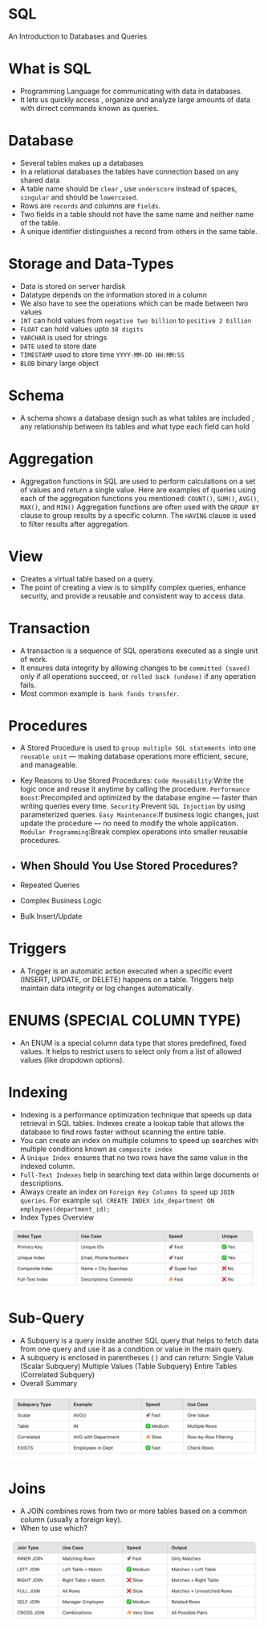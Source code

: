 # SQL
An Introduction to Databases and Queries

# What is SQL
* Programming Language for communicating with data in databases. 
* It lets us quickly access , organize and analyze large amounts of data with dirrect commands known as queries. 

# Database 
* Several tables makes up a databases
* In a relational databases the tables have connection based on any shared data
* A table name should be `clear` , use `underscore` instead of spaces, `singular` and should be `lowercased`. 
* Rows are `records` and columns are `fields`.
* Two fields in a table should not have the same name and neither name of the table. 
* A unique identifier distinguishes a record from others in the same table.

# Storage and Data-Types
* Data is stored on server hardisk
* Datatype depends on the information stored in a column
* We also have to see the operations which can be made between two values
* `INT` can hold values from `negative two billion` to `positive 2 billion` 
* `FLOAT` can hold values upto `38 digits`
* `VARCHAR` is used for strings
* `DATE`    used to store date 
* `TIMESTAMP` used to store time  `YYYY-MM-DD HH:MM:SS`
* `BLOB` binary large object

# Schema 
* A schema shows a database design such as what tables are included , any relationship between its tables and what type each field can hold

# Aggregation 
* Aggregation functions in SQL are used to perform calculations on a set of values and return a single value. Here are examples of queries using each of the aggregation functions you mentioned: `COUNT()`, `SUM()`, `AVG()`, `MAX()`, and `MIN()`
Aggregation functions are often used with the `GROUP BY` clause to group results by a specific column.
The `HAVING` clause is used to filter results after aggregation.

# View 
* Creates a virtual table based on a query.
* The point of creating a view is to simplify complex queries, enhance security, and provide a reusable and consistent way to access data. 

# Transaction
* A transaction is a sequence of SQL operations executed as a single unit of work.
* It ensures data integrity by allowing changes to be `committed (saved)` only if all operations succeed, or `rolled back (undone)` if any operation fails.
* Most common example is` bank funds transfer`. 

# Procedures 
* A Stored Procedure is used to `group multiple SQL statements `into one `reusable unit` — making database operations more efficient, secure, and manageable.
* Key Reasons to Use Stored Procedures:
`Code Reusability`:Write the logic once and reuse it anytime by calling the procedure.
`Performance Boost`:Precompiled and optimized by the database engine — faster than writing queries every time.
`Security`:Prevent `SQL Injection` by using parameterized queries.
`Easy Maintenance`:If business logic changes, just update the procedure — no need to modify the whole application.
`Modular Programming`:Break complex operations into smaller reusable procedures.

* ## When Should You Use Stored Procedures?
* Repeated Queries     
* Complex Business Logic 
* Bulk Insert/Update 

# Triggers
* A Trigger is an automatic action executed when a specific event (INSERT, UPDATE, or DELETE) happens on a table. Triggers help maintain data integrity or log changes automatically.

# ENUMS (SPECIAL COLUMN TYPE)
* An ENUM is a special column data type that stores predefined, fixed values. It helps to restrict users to select only from a list of allowed values (like dropdown options).

# Indexing 
* Indexing is a performance optimization technique that speeds up data retrieval in SQL tables. Indexes create a lookup table that allows the database to find rows faster without scanning the entire table.
* You can create an index on multiple columns to speed up searches with multiple conditions known as `composite index`
* A `Unique Index `ensures that no two rows have the same value in the indexed column.
* `Full-Text Indexes` help in searching text data within large documents or descriptions.
* Always create an index on `Foreign Key Columns `to `speed` up `JOIN queries`. 
For example ```sql CREATE INDEX idx_department ON employees(department_id);```
*  Index Types Overview 
<img src='index.png' />

# Sub-Query 
* A Subquery is a query inside another SQL query that helps to fetch data from one query and use it as a condition or value in the main query.
* A subquery is enclosed in parentheses ( ) and can return:
Single Value (Scalar Subquery)
Multiple Values (Table Subquery)
Entire Tables (Correlated Subquery)
* Overall Summary
<img src='sub-query.png' />

# Joins 
* A JOIN combines rows from two or more tables based on a common column (usually a foreign key).
* When to use which? 
<img src='join.png' />